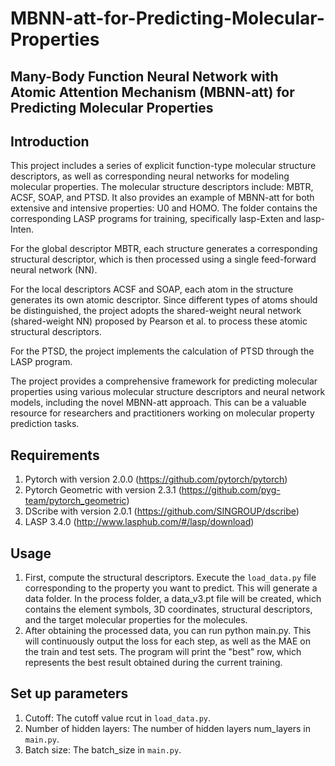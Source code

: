 # MBNN-att-for-Predicting-Molecular-Properties

## Many-Body Function Neural Network with Atomic Attention Mechanism (MBNN-att) for Predicting Molecular Properties

## Introduction
This project includes a series of explicit function-type molecular structure descriptors, as well as corresponding neural networks for modeling molecular properties. The molecular structure descriptors include: MBTR, ACSF, SOAP, and PTSD. It also provides an example of MBNN-att for both extensive and intensive properties: U0 and HOMO. The folder contains the corresponding LASP programs for training, specifically lasp-Exten and lasp-Inten.

For the global descriptor MBTR, each structure generates a corresponding structural descriptor, which is then processed using a single feed-forward neural network (NN).

For the local descriptors ACSF and SOAP, each atom in the structure generates its own atomic descriptor. Since different types of atoms should be distinguished, the project adopts the shared-weight neural network (shared-weight NN) proposed by Pearson et al. to process these atomic structural descriptors.

For the PTSD, the project implements the calculation of PTSD through the LASP program.

The project provides a comprehensive framework for predicting molecular properties using various molecular structure descriptors and neural network models, including the novel MBNN-att approach. This can be a valuable resource for researchers and practitioners working on molecular property prediction tasks.

## Requirements
1. Pytorch with version 2.0.0 (https://github.com/pytorch/pytorch)
2. Pytorch Geometric with version 2.3.1 (https://github.com/pyg-team/pytorch_geometric)
3. DScribe with version 2.0.1 (https://github.com/SINGROUP/dscribe)
4. LASP 3.4.0 (http://www.lasphub.com/#/lasp/download)

## Usage
1. First, compute the structural descriptors. Execute the ``` load_data.py ``` file corresponding to the property you want to predict. This will generate a data folder. In the process folder, a data_v3.pt file will be created, which contains the element symbols, 3D coordinates, structural descriptors, and the target molecular properties for the molecules.
2. After obtaining the processed data, you can run python main.py. This will continuously output the loss for each step, as well as the MAE on the train and test sets. The program will print the "best" row, which represents the best result obtained during the current training.

## Set up parameters
1. Cutoff: The cutoff value rcut in ``` load_data.py ```.
2. Number of hidden layers: The number of hidden layers num_layers in ``` main.py ```.
3. Batch size: The batch_size in ``` main.py ```.
